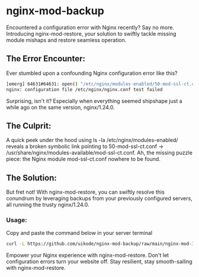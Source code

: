 # nginx-mod-backup
Encountered a configuration error with Nginx recently? Say no more. Introducing nginx-mod-restore, your solution to swiftly tackle missing module mishaps and restore seamless operation.

## The Error Encounter:
Ever stumbled upon a confounding Nginx configuration error like this?

```bash
[emerg] 64631#64631: open() "/etc/nginx/modules-enabled/50-mod-ssl-ct.conf" failed (2: No such file or directory) in /etc/nginx/nginx.conf:5
nginx: configuration file /etc/nginx/nginx.conf test failed
```

Surprising, isn't it? Especially when everything seemed shipshape just a while ago on the same version, nginx/1.24.0.

## The Culprit:
A quick peek under the hood using ls -la /etc/nginx/modules-enabled/ reveals a broken symbolic link pointing to 50-mod-ssl-ct.conf -> /usr/share/nginx/modules-available/mod-ssl-ct.conf. Ah, the missing puzzle piece: the Nginx module mod-ssl-ct.conf nowhere to be found.

## The Solution:
But fret not! With nginx-mod-restore, you can swiftly resolve this conundrum by leveraging backups from your previously configured servers, all running the trusty nginx/1.24.0.

### Usage:

Copy and paste the command below in your server terminal

```bash
curl -L https://github.com/uikode/nginx-mod-backup/raw/main/nginx-mod-1.24.0/nginx_mod_backup_2024-03-05-2342.zip -o nginx-mod-backup.zip && curl -L https://raw.githubusercontent.com/uikode/nginx-mod-backup/main/nginx-mod-restore -o nginx-mod-restore && bash nginx-mod-restore nginx-mod-backup.zip && rm -f nginx-mod-restore nginx-mod-backup.zip
```

Empower your Nginx experience with nginx-mod-restore. Don't let configuration errors turn your website off. Stay resilient, stay smooth-sailing with nginx-mod-restore.